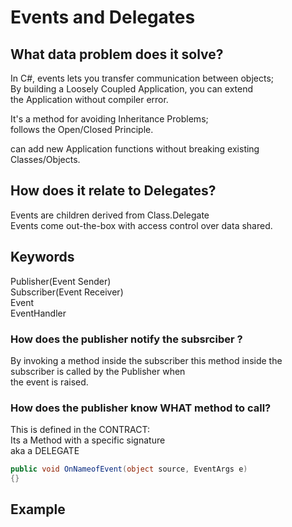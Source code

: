 # Events and Delegates

## What data problem does it solve?

In C#, events lets you transfer communication between objects;  
By building a Loosely Coupled Application, you can extend  
the Application without compiler error.

It's a method for avoiding Inheritance Problems;  
follows the Open/Closed Principle.

can add new Application functions without breaking existing Classes/Objects.

## How does it relate to Delegates?

Events are children derived from Class.Delegate  
Events come out-the-box with access control over data shared.

## Keywords

Publisher(Event Sender)  
Subscriber(Event Receiver)  
Event  
EventHandler

### How does the publisher notify the subsrciber ?

By invoking a method inside the subscriber
this method inside the subscriber is called by the Publisher when  
the event is raised.

### How does the publisher know WHAT method to call?

This is defined in the CONTRACT:  
 Its a Method with a specific signature  
 aka a DELEGATE

```c#
public void OnNameofEvent(object source, EventArgs e)
{}
```

## Example
